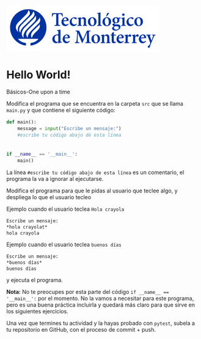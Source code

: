 ![Tec de Monterrey](../../images/logotecmty.png)
# Hello World!
Básicos-One upon a time

Modifica el programa que se encuentra en la carpeta `src` que se llama `main.py` y que contiene el siguiente código:

```python
def main():
    message = input("Escribe un mensaje:")
    #escribe tu código abajo de esta línea


if __name__ == '__main__':
    main()
```

La línea `#escribe tu código abajo de esta línea` es un comentario, el programa la va a ignorar al ejecutarse.

Modifica el programa para que le pidas al usuario que teclee algo, y despliega lo que el usuario tecleo

Ejemplo cuando el usuario teclea `Hola crayola`
```
Escribe un mensaje:
*hola crayolat*
hola crayola
```

Ejemplo cuando el usuario teclea `buenos días`
```
Escribe un mensaje:
*buenos días*
buenos días
```

y ejecuta el programa.


**Nota:** No te preocupes por esta parte del código `if __name__ == '__main__':` por el momento. No la vamos a necesitar para este programa, pero es una buena práctica incluirla y quedará más claro para que sirve en los siguientes ejercicios.

Una vez que termines tu actividad y la hayas probado con `pytest`, subela a tu repositorio en GitHub, con el proceso de commit + push.
